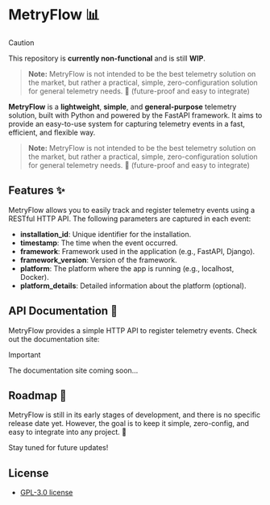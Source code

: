 # MetryFlow 📊

> [!CAUTION]
> This repository is **currently non-functional** and is still **WIP**.

> **Note:** MetryFlow is not intended to be the best telemetry solution on the market, but rather a practical, simple, zero-configuration solution for general telemetry needs. 🚀 (future-proof and easy to integrate)

**MetryFlow** is a **lightweight**, **simple**, and **general-purpose** telemetry solution, built with Python and powered by the FastAPI framework. It aims to provide an easy-to-use system for capturing telemetry events in a fast, efficient, and flexible way.

> **Note:** MetryFlow is not intended to be the best telemetry solution on the market, but rather a practical, simple, zero-configuration solution for general telemetry needs. 🚀 (future-proof and easy to integrate)

## Features ✨

MetryFlow allows you to easily track and register telemetry events using a RESTful HTTP API. The following parameters are captured in each event:

- **installation_id**: Unique identifier for the installation.
- **timestamp**: The time when the event occurred.
- **framework**: Framework used in the application (e.g., FastAPI, Django).
- **framework_version**: Version of the framework.
- **platform**: The platform where the app is running (e.g., localhost, Docker).
- **platform_details**: Detailed information about the platform (optional).

## API Documentation 📖

MetryFlow provides a simple HTTP API to register telemetry events. Check out the documentation site:

> [!IMPORTANT]  
> The documentation site coming soon...

## Roadmap 🚧

MetryFlow is still in its early stages of development, and there is no specific release date yet. However, the goal is to keep it simple, zero-config, and easy to integrate into any project. 🚀

Stay tuned for future updates!

## License

- [GPL-3.0 license](https://github.com/rperezll/metryflow/blob/main/LICENSE)
